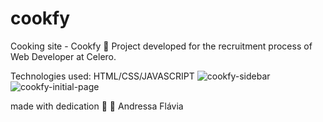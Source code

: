 # cookfy

Cooking site - Cookfy :cake:
Project developed for the recruitment process of Web Developer at Celero.

Technologies used: HTML/CSS/JAVASCRIPT
![cookfy-sidebar](https://user-images.githubusercontent.com/28829240/153290782-3c38aacb-098e-4341-aab9-8dbb0df000b7.png)
![cookfy-initial-page](https://user-images.githubusercontent.com/28829240/153290923-e4b85587-ca0f-4e6e-918d-1f9d4cc467c3.png)

made with dedication :star_struck: :muscle: Andressa Flávia
